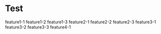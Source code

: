 # Test
feature1-1
feature1-2
feature1-3
feature2-1
feature2-2
feature2-3
feature3-1
feature3-2
feature3-3
feature4-1